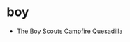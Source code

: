 # boy

 * [The Boy Scouts Campfire Quesadilla](index/t/the-boy-scouts-campfire-quesadilla-56389770.json)
